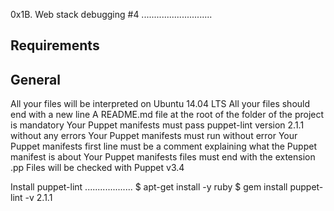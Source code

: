 0x1B. Web stack debugging #4
............................

Requirements
-----------
General
-------
All your files will be interpreted on Ubuntu 14.04 LTS
All your files should end with a new line
A README.md file at the root of the folder of the project is mandatory
Your Puppet manifests must pass puppet-lint version 2.1.1 without any errors
Your Puppet manifests must run without error
Your Puppet manifests first line must be a comment explaining what the Puppet manifest is about
Your Puppet manifests files must end with the extension .pp
Files will be checked with Puppet v3.4

Install puppet-lint
...................
$ apt-get install -y ruby
$ gem install puppet-lint -v 2.1.1

